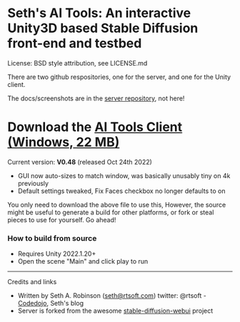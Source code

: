 
# Seth's AI Tools: An interactive Unity3D based Stable Diffusion front-end and testbed

License:  BSD style attribution, see LICENSE.md

There are two github respositories, one for the server, and one for the Unity client.

The docs/screenshots are in the [server repository](https://github.com/SethRobinson/aitools_server), not here!

# Download the [AI Tools Client (Windows, 22 MB)](https://www.rtsoft.com/files/SethsAIToolsWindows.zip)

Current version: **V0.48** (released Oct 24th 2022)

* GUI now auto-sizes to match window, was basically unusably tiny on 4k previously
* Default settings tweaked, Fix Faces checkbox no longer defaults to on

You only need to download the above file to use this, However, the source might be useful to generate a build for other platforms, or fork or steal pieces to use for yourself.  Go ahead!

### How to build from source

* Requires Unity 2022.1.20+
* Open the scene "Main" and click play to run

---

Credits and links

- Written by Seth A. Robinson (seth@rtsoft.com) twitter: @rtsoft - [Codedojo](https://www.codedojo.com), Seth's blog
- Server is forked from the awesome [stable-diffusion-webui](https://github.com/AUTOMATIC1111/stable-diffusion-webui) project